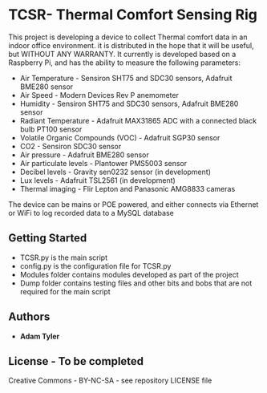 # TCSR- Thermal Comfort Sensing Rig

This project is developing a device to collect Thermal comfort data in an indoor office environment. it is distributed in the hope that it will be useful, but WITHOUT ANY WARRANTY. It currently is developed based on a Raspberry Pi, and has the ability to measure the following parameters: 
* Air Temperature - Sensiron SHT75 and SDC30 sensors, Adafruit BME280 sensor
* Air Speed - Modern Devices Rev P anemometer
* Humidity - Sensiron SHT75 and SDC30 sensors, Adafruit BME280 sensor
* Radiant Temperature - Adafruit MAX31865 ADC with a connected black bulb PT100 sensor
* Volatile Organic Compounds (VOC) - Adafruit SGP30 sensor
* CO2 - Sensiron SDC30 sensor
* Air pressure - Adafruit BME280 sensor
* Air particulate levels - Plantower PMS5003 sensor
* Decibel levels - Gravity sen0232 sensor (in development)
* Lux levels - Adafruit TSL2561 (in development)
* Thermal imaging - Flir Lepton and Panasonic AMG8833 cameras

The device can be mains or POE powered, and either connects via Ethernet or WiFi to log recorded data to a MySQL database

## Getting Started

* TCSR.py is the main script
* config.py is the configuration file for TCSR.py
* Modules folder contains modules developed as part of the project 
* Dump folder contains testing files and other bits and bobs that are not required for the main script

## Authors

* **Adam Tyler**

## License - To be completed

Creative Commons - BY-NC-SA - see repository LICENSE file